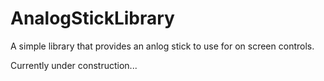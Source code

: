AnalogStickLibrary
==================

A simple library that provides an anlog stick to use for on screen controls.


Currently under construction...
